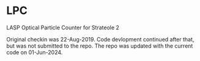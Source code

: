 # LPC
LASP Optical Particle Counter for Strateole 2

Original checkin was 22-Aug-2019. Code devlopment continued
after that, but was not submitted to the repo. The repo was
updated with the current code on 01-Jun-2024.

